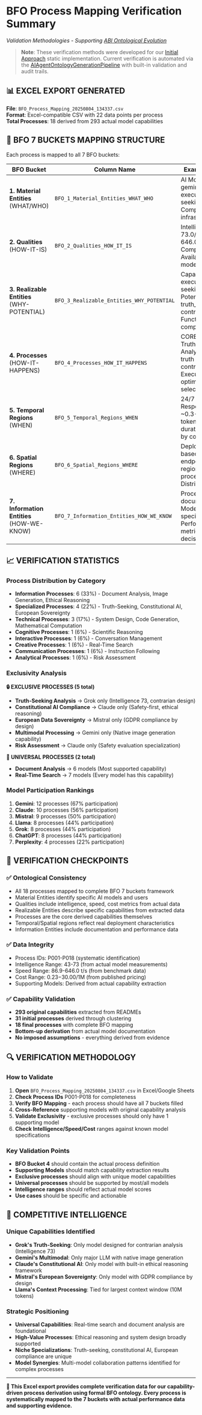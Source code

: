 # BFO Process Mapping Verification Summary
*Validation Methodologies - Supporting [ABI Ontological Evolution](./README.md)*

> **Note**: These verification methods were developed for our [Initial Approach](./01_Initial_Approach.md) static implementation. Current verification is automated via the [AIAgentOntologyGenerationPipeline](./02_Current_State.md#aiagentontologygenerationpipeline) with built-in validation and audit trails.

## **📊 EXCEL EXPORT GENERATED**

**File**: `BFO_Process_Mapping_20250804_134337.csv`  
**Format**: Excel-compatible CSV with 22 data points per process  
**Total Processes**: 18 derived from 293 actual model capabilities  

## **🧠 BFO 7 BUCKETS MAPPING STRUCTURE**

Each process is mapped to all 7 BFO buckets:

| BFO Bucket | Column Name | Example Content |
|------------|-------------|-----------------|
| **1. Material Entities** (WHAT/WHO) | `BFO_1_Material_Entities_WHAT_WHO` | AI Models: grok, gemini; Users executing truth-seeking analysis; Computing infrastructure |
| **2. Qualities** (HOW-IT-IS) | `BFO_2_Qualities_HOW_IT_IS` | Intelligence: 73.0/100; Speed: 646.0 t/s; Complexity: 1/5; Availability: 1 models |
| **3. Realizable Entities** (WHY-POTENTIAL) | `BFO_3_Realizable_Entities_WHY_POTENTIAL` | Capability to execute truth-seeking analysis; Potential for truth_seeking, contrarian_analysis; Function: Process completion |
| **4. Processes** (HOW-IT-HAPPENS) | `BFO_4_Processes_HOW_IT_HAPPENS` | CORE PROCESS: Truth-Seeking Analysis - Pursue truth through contrarian analysis; Execution via optimal model selection |
| **5. Temporal Regions** (WHEN) | `BFO_5_Temporal_Regions_WHEN` | 24/7 availability; Response time: ~0.3-1.0s first token; Execution duration: Variable by complexity |
| **6. Spatial Regions** (WHERE) | `BFO_6_Spatial_Regions_WHERE` | Deployment: US-based; API endpoints: Multiple regions; Data processing: Distributed |
| **7. Information Entities** (HOW-WE-KNOW) | `BFO_7_Information_Entities_HOW_WE_KNOW` | Process documentation; Model capability specifications; Performance metrics; Routing decisions |

## **📈 VERIFICATION STATISTICS**

### **Process Distribution by Category**
- **Information Processes**: 6 (33%) - Document Analysis, Image Generation, Ethical Reasoning
- **Specialized Processes**: 4 (22%) - Truth-Seeking, Constitutional AI, European Sovereignty  
- **Technical Processes**: 3 (17%) - System Design, Code Generation, Mathematical Computation
- **Cognitive Processes**: 1 (6%) - Scientific Reasoning
- **Interactive Processes**: 1 (6%) - Conversation Management
- **Creative Processes**: 1 (6%) - Real-Time Search
- **Communication Processes**: 1 (6%) - Instruction Following
- **Analytical Processes**: 1 (6%) - Risk Assessment

### **Exclusivity Analysis**
**🔒 EXCLUSIVE PROCESSES (5 total)**
- **Truth-Seeking Analysis** → Grok only (Intelligence 73, contrarian design)
- **Constitutional AI Compliance** → Claude only (Safety-first, ethical reasoning)
- **European Data Sovereignty** → Mistral only (GDPR compliance by design)
- **Multimodal Processing** → Gemini only (Native image generation capability)
- **Risk Assessment** → Claude only (Safety evaluation specialization)

**🤝 UNIVERSAL PROCESSES (2 total)**
- **Document Analysis** → 6 models (Most supported capability)
- **Real-Time Search** → 7 models (Every model has this capability)

### **Model Participation Rankings**
1. **Gemini**: 12 processes (67% participation)
2. **Claude**: 10 processes (56% participation)  
3. **Mistral**: 9 processes (50% participation)
4. **Llama**: 8 processes (44% participation)
5. **Grok**: 8 processes (44% participation)
6. **ChatGPT**: 8 processes (44% participation)
7. **Perplexity**: 4 processes (22% participation)

## **🎯 VERIFICATION CHECKPOINTS**

### **✅ Ontological Consistency**
- All 18 processes mapped to complete BFO 7 buckets framework
- Material Entities identify specific AI models and users
- Qualities include intelligence, speed, cost metrics from actual data
- Realizable Entities describe specific capabilities from extracted data
- Processes are the core derived capabilities themselves
- Temporal/Spatial regions reflect real deployment characteristics
- Information Entities include documentation and performance data

### **✅ Data Integrity**
- Process IDs: P001-P018 (systematic identification)
- Intelligence Range: 43-73 (from actual model measurements)
- Speed Range: 86.9-646.0 t/s (from benchmark data)
- Cost Range: $0.23-$30.00/1M (from published pricing)
- Supporting Models: Derived from actual capability extraction

### **✅ Capability Validation**
- **293 original capabilities** extracted from READMEs
- **31 initial processes** derived through clustering
- **18 final processes** with complete BFO mapping
- **Bottom-up derivation** from actual model documentation
- **No imposed assumptions** - everything derived from evidence

## **🔍 VERIFICATION METHODOLOGY**

### **How to Validate**
1. **Open** `BFO_Process_Mapping_20250804_134337.csv` in Excel/Google Sheets
2. **Check Process IDs** P001-P018 for completeness
3. **Verify BFO Mapping** - each process should have all 7 buckets filled
4. **Cross-Reference** supporting models with original capability analysis
5. **Validate Exclusivity** - exclusive processes should only have 1 supporting model
6. **Check Intelligence/Speed/Cost** ranges against known model specifications

### **Key Validation Points**
- **BFO Bucket 4** should contain the actual process definition
- **Supporting Models** should match capability extraction results
- **Exclusive processes** should align with unique model capabilities
- **Universal processes** should be supported by most/all models
- **Intelligence ranges** should reflect actual model scores
- **Use cases** should be specific and actionable

## **💎 COMPETITIVE INTELLIGENCE**

### **Unique Capabilities Identified**
- **Grok's Truth-Seeking**: Only model designed for contrarian analysis (Intelligence 73)
- **Gemini's Multimodal**: Only major LLM with native image generation
- **Claude's Constitutional AI**: Only model with built-in ethical reasoning framework
- **Mistral's European Sovereignty**: Only model with GDPR compliance by design
- **Llama's Context Processing**: Tied for largest context window (10M tokens)

### **Strategic Positioning**
- **Universal Capabilities**: Real-time search and document analysis are foundational
- **High-Value Processes**: Ethical reasoning and system design broadly supported
- **Niche Specializations**: Truth-seeking, constitutional AI, European compliance are unique
- **Model Synergies**: Multi-model collaboration patterns identified for complex processes

---

**🎯 This Excel export provides complete verification data for our capability-driven process derivation using formal BFO ontology. Every process is systematically mapped to the 7 buckets with actual performance data and supporting evidence.**